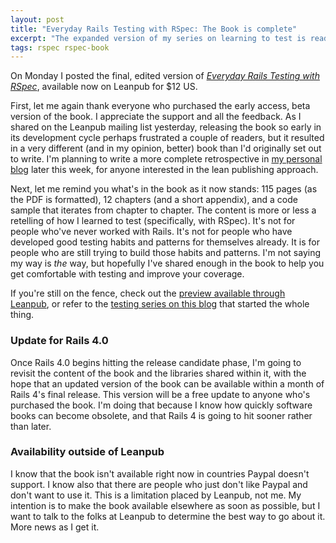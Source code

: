 ```yaml
---
layout: post
title: "Everyday Rails Testing with RSpec: The Book is complete"
excerpt: "The expanded version of my series on learning to test is ready for non-early adopters. Here's more information on the Rails 3.2 version of the book, and what's to come later."
tags: rspec rspec-book
---
```


On Monday I posted the final, edited version of _[Everyday Rails Testing with RSpec](http://leanpub.com/everydayrailsrspec)_, available now on Leanpub for $12 US.

First, let me again thank everyone who purchased the early access, beta version of the book. I appreciate the support and all the feedback. As I shared on the Leanpub mailing list yesterday, releasing the book so early in its development cycle perhaps frustrated a couple of readers, but it resulted in a very different (and in my opinion, better) book than I'd originally set out to write. I'm planning to write a more complete retrospective in [my personal blog](http://www.aaronsumner.com/) later this week, for anyone interested in the lean publishing approach.

Next, let me remind you what's in the book as it now stands: 115 pages (as the PDF is formatted), 12 chapters (and a short appendix), and a code sample that iterates from chapter to chapter. The content is more or less a retelling of how I learned to test (specifically, with RSpec). It's not for people who've never worked with Rails. It's not for people who have developed good testing habits and patterns for themselves already. It is for people who are still trying to build those habits and patterns. I'm not saying my way is _the_ way, but hopefully I've shared enough in the book to help you get comfortable with testing and improve your coverage.

If you're still on the fence, check out the [preview available through Leanpub](http://leanpub.com/everydayrailsrspec), or refer to the [testing series on this blog](http://everydayrails.com/2012/03/12/testing-series-intro.html) that started the whole thing.

### Update for Rails 4.0

Once Rails 4.0 begins hitting the release candidate phase, I'm going to revisit the content of the book and the libraries shared within it, with the hope that an updated version of the book can be available within a month of Rails 4's final release. This version will be a free update to anyone who's purchased the book. I'm doing that because I know how quickly software books can become obsolete, and that Rails 4 is going to hit sooner rather than later.

### Availability outside of Leanpub

I know that the book isn't available right now in countries Paypal doesn't support. I know also that there are people who just don't like Paypal and don't want to use it. This is a limitation placed by Leanpub, not me. My intention is to make the book available elsewhere as soon as possible, but I want to talk to the folks at Leanpub to determine the best way to go about it. More news as I get it.
